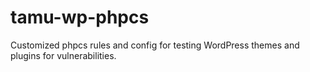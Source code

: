 # tamu-wp-phpcs
Customized phpcs rules and config for testing WordPress themes and plugins for vulnerabilities. 
